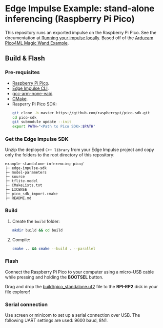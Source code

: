 # Edge Impulse Example: stand-alone inferencing (Raspberry Pi Pico)

This repository runs an exported impulse on the Raspberry Pi Pico. See the documentation at [Running your impulse locally](https://docs.edgeimpulse.com/docs/running-your-impulse-locally-1). Based off of the [Arducam Pico4ML Magic Wand Example](https://github.com/ArduCAM/Pico4ML-Magic-Wand/). 

## Build & Flash

### Pre-requisites

* [Raspberry Pi Pico](https://www.raspberrypi.org/products/raspberry-pi-pico/).
* [Edge Impulse CLI](https://docs.edgeimpulse.com/docs/cli-installation).
* [gcc-arm-none-eabi](https://developer.arm.com/tools-and-software/open-source-software/developer-tools/gnu-toolchain/gnu-rm/downloads).
* [CMake](https://cmake.org/install/).
* Rasperry Pi Pico SDK:
   ```bash
   git clone -b master https://github.com/raspberrypi/pico-sdk.git
   cd pico-sdk
   git submodule update --init
   export PATH="<Path to Pico SDK>:$PATH"
   ```

### Get the Edge Impulse SDK

Unzip the deployed `C++ library` from your Edge Impulse project and copy only the folders to the root directory of this repository:

   ```
   example-standalone-inferencing-pico/
   ├─ edge-impulse-sdk
   ├─ model-parameters
   ├─ source
   ├─ tflite-model
   ├─ CMakeLists.txt
   ├─ LICENSE
   ├─ pico_sdk_import.cmake
   ├─ README.md
   ```

### Build

1. Create the `build` folder:
   ```bash
   mkdir build && cd build
   ```
1. Compile:
   ```bash
   cmake .. && cmake --build . --parallel
   ```

### Flash

Connect the Raspberry Pi Pico to your computer using a micro-USB cable while pressing and holding the **BOOTSEL** button.

Drag and drop the [build/pico_standalone.uf2](build/pico_standalone.uf2) file to the **RPI-RP2** disk in your file explorer!

### Serial connection

Use screen or minicom to set up a serial connection over USB. The following UART settings are used: 9600 baud, 8N1.
